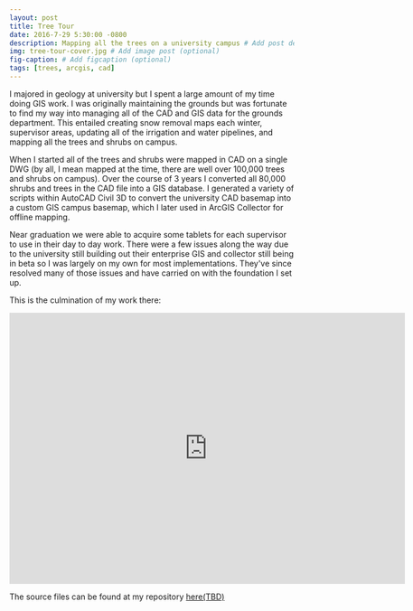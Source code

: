 ```yaml
---
layout: post
title: Tree Tour
date: 2016-7-29 5:30:00 -0800
description: Mapping all the trees on a university campus # Add post description (optional)
img: tree-tour-cover.jpg # Add image post (optional)
fig-caption: # Add figcaption (optional)
tags: [trees, arcgis, cad]
---
```


I majored in geology at university but I spent a large amount of my time doing GIS work. I was originally maintaining the grounds but was fortunate to find my way into managing all of the CAD and GIS data for the grounds department. This entailed creating snow removal maps each winter, supervisor areas, updating all of the irrigation and water pipelines, and mapping all the trees and shrubs on campus. 

When I started all of the trees and shrubs were mapped in CAD on a single DWG (by all, I mean mapped at the time, there are well over 100,000 trees and shrubs on campus). Over the course of 3 years I converted all 80,000 shrubs and trees in the CAD file into a GIS database. I generated a variety of scripts within AutoCAD Civil 3D to convert the university CAD basemap into a custom GIS campus basemap, which I later used in ArcGIS Collector for offline mapping. 

Near graduation we were able to acquire some tablets for each supervisor to use in their day to day work. There were a few issues along the way due to the university still building out their enterprise GIS and collector still being in beta so I was largely on my own for most implementations. They've since resolved many of those issues and have carried on with the foundation I set up.

This is the culmination of my work there:

<div class="embed-container">
  <iframe
      src="https://byu.maps.arcgis.com/apps/webappviewer/index.html?id=71a4731b16c14a25b488e31c5b8ea038"
      width="700"
      height="480"
      frameborder="0"
      allowfullscreen="">
  </iframe>
</div>

The source files can be found at my repository [here(TBD)]()
